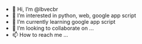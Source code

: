 - 👋 Hi, I’m @lbvecbr
- 👀 I’m interested in python, web, google app script
- 🌱 I’m currently learning google app script
- 💞️ I’m looking to collaborate on ...
- 📫 How to reach me ...

<!---
lbvecbr/lbvecbr is a ✨ special ✨ repository because its `README.md` (this file) appears on your GitHub profile.
You can click the Preview link to take a look at your changes.
--->
